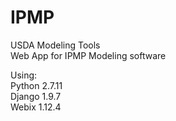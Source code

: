 # IPMP
USDA Modeling Tools  
Web App for IPMP Modeling software   

Using:  
Python 2.7.11  
Django 1.9.7  
Webix  1.12.4  